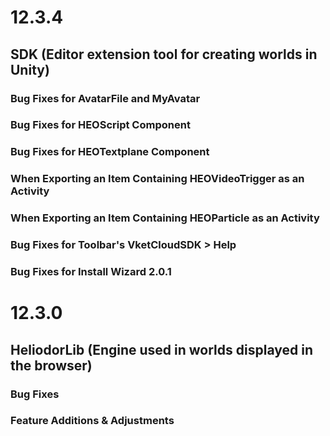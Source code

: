 # 12.3.4

## SDK (Editor extension tool for creating worlds in Unity)

### Bug Fixes for AvatarFile and MyAvatar

### Bug Fixes for HEOScript Component

### Bug Fixes for HEOTextplane Component

### When Exporting an Item Containing HEOVideoTrigger as an Activity

### When Exporting an Item Containing HEOParticle as an Activity

### Bug Fixes for Toolbar's VketCloudSDK > Help

### Bug Fixes for Install Wizard 2.0.1

# 12.3.0

## HeliodorLib (Engine used in worlds displayed in the browser)

### Bug Fixes

### Feature Additions & Adjustments
